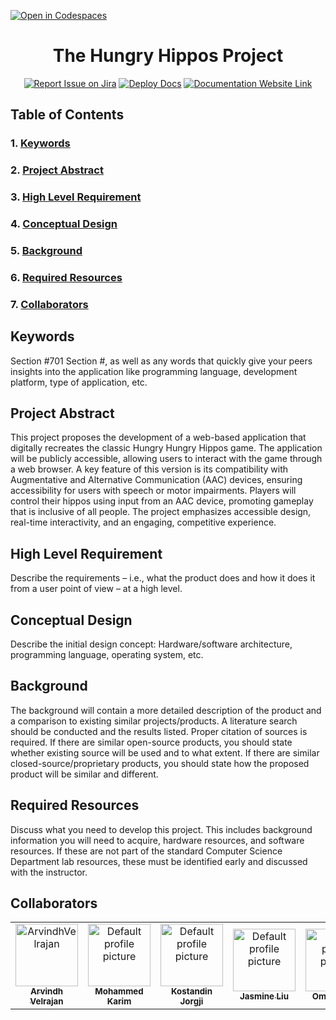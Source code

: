 [![Open in Codespaces](https://classroom.github.com/assets/launch-codespace-2972f46106e565e64193e422d61a12cf1da4916b45550586e14ef0a7c637dd04.svg)](https://classroom.github.com/open-in-codespaces?assignment_repo_id=19552926)
<div align="center">

# The Hungry Hippos Project
[![Report Issue on Jira](https://img.shields.io/badge/Report%20Issues-Jira-0052CC?style=flat&logo=jira-software)](https://temple-cis-projects-in-cs.atlassian.net/jira/software/c/projects/DT/issues)
[![Deploy Docs](https://github.com/ApplebaumIan/tu-cis-4398-docs-template/actions/workflows/deploy.yml/badge.svg)](https://github.com/ApplebaumIan/tu-cis-4398-docs-template/actions/workflows/deploy.yml)
[![Documentation Website Link](https://img.shields.io/badge/-Documentation%20Website-brightgreen)](https://applebaumian.github.io/tu-cis-4398-docs-template/)


</div>

## Table of Contents
### 1. [Keywords](https://github.com/Capstone-Projects-2025-Spring/project-acc-hungry-hippos#keywords)
### 2. [Project Abstract](https://github.com/Capstone-Projects-2025-Spring/project-acc-hungry-hippos#project-abstract)
### 3. [High Level Requirement](https://github.com/Capstone-Projects-2025-Spring/project-acc-hungry-hippos#high-level-requirement)
### 4. [Conceptual Design](https://github.com/Capstone-Projects-2025-Spring/project-acc-hungry-hippos#conceptual-design)
### 5. [Background](https://github.com/Capstone-Projects-2025-Spring/project-acc-hungry-hippos#background)
### 6. [Required Resources](https://github.com/Capstone-Projects-2025-Spring/project-acc-hungry-hippos#required-resources)
### 7. [Collaborators](https://github.com/Capstone-Projects-2025-Spring/project-acc-hungry-hippos#collaborators)

## Keywords
Section #701
Section #, as well as any words that quickly give your peers insights into the application like programming language, development platform, type of application, etc.

## Project Abstract

This project proposes the development of a web-based application that digitally recreates the classic Hungry Hungry Hippos game. The application will be publicly accessible, allowing users to interact with the game through a web browser. A key feature of this version is its compatibility with Augmentative and Alternative Communication (AAC) devices, ensuring accessibility for users with speech or motor impairments. Players will control their hippos using input from an AAC device, promoting gameplay that is inclusive of all people. The project emphasizes accessible design, real-time interactivity, and an engaging, competitive experience.

## High Level Requirement

Describe the requirements – i.e., what the product does and how it does it from a user point of view – at a high level.

## Conceptual Design

Describe the initial design concept: Hardware/software architecture, programming language, operating system, etc.

## Background

The background will contain a more detailed description of the product and a comparison to existing similar projects/products. A literature search should be conducted and the results listed. Proper citation of sources is required. If there are similar open-source products, you should state whether existing source will be used and to what extent. If there are similar closed-source/proprietary products, you should state how the proposed product will be similar and different.

## Required Resources

Discuss what you need to develop this project. This includes background information you will need to acquire, hardware resources, and software resources. If these are not part of the standard Computer Science Department lab resources, these must be identified early and discussed with the instructor.

## Collaborators

[//]: # ( readme: collaborators -start )
<table>
<tr>
    <td align="center">
        <a href="https://github.com/tun67213">
            <img src="https://avatars.githubusercontent.com/u/122761457?v=4" width="100;" alt="ArvindhVelrajan"/>
            <br />
            <sub><b>Arvindh Velrajan</b></sub>
        </a>
    </td>
    <td align="center">
        <a href="https://github.com/MKarimF9">
            <img src="https://www.gravatar.com/avatar/?d=mp&s=200" width="100" alt="Default profile picture" />
            <br />
            <sub><b>Mohammed Karim</b></sub>
        </a>
    </td>
    <td align="center">
        <a href="https://github.com/tug74295">
            <img src="https://www.gravatar.com/avatar/?d=mp&s=200" width="100" alt="Default profile picture" />
            <br />
            <sub><b>Kostandin Jorgji</b></sub>
        </a>
    </td>
        <td align="center">
        <a href="https://github.com/jdoooodler">
            <img src="https://www.gravatar.com/avatar/?d=mp&s=200" width="100" alt="Default profile picture" />
            <br />
            <sub><b>Jasmine Liu</b></sub>
        </a>
    </td>
        <td align="center">
        <a href="https://github.com/tun70323">
            <img src="https://www.gravatar.com/avatar/?d=mp&s=200" width="100" alt="Default profile picture" />
            <br />
            <sub><b>Omais Khan</b></sub>
        </a>
    </td>
</tr>
</table>

[//]: # ( readme: collaborators -end )
